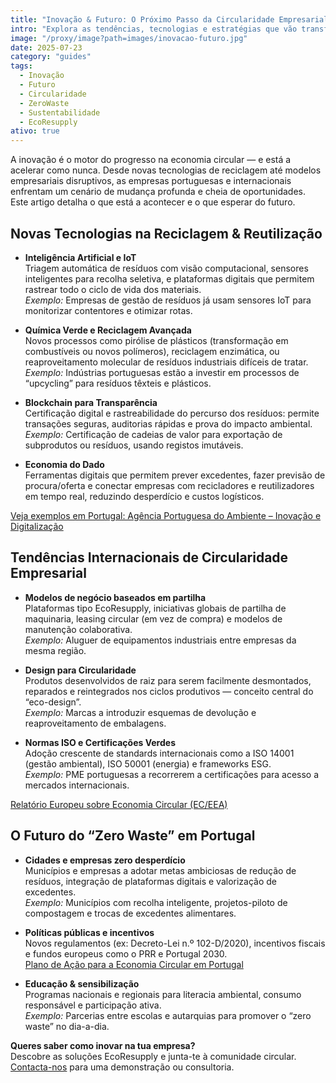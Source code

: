 ```yaml
---
title: "Inovação & Futuro: O Próximo Passo da Circularidade Empresarial"
intro: "Explora as tendências, tecnologias e estratégias que vão transformar o setor da reciclagem, reutilização e sustentabilidade nos próximos anos. Descobre como preparar a tua empresa para o futuro do 'zero waste' em Portugal."
image: "/proxy/image?path=images/inovacao-futuro.jpg"
date: 2025-07-23
category: "guides"
tags:
  - Inovação
  - Futuro
  - Circularidade
  - ZeroWaste
  - Sustentabilidade
  - EcoResupply
ativo: true
---
```



A inovação é o motor do progresso na economia circular — e está a acelerar como nunca. Desde novas tecnologias de reciclagem até modelos empresariais disruptivos, as empresas portuguesas e internacionais enfrentam um cenário de mudança profunda e cheia de oportunidades. Este artigo detalha o que está a acontecer e o que esperar do futuro.

## Novas Tecnologias na Reciclagem & Reutilização

- **Inteligência Artificial e IoT**  
  Triagem automática de resíduos com visão computacional, sensores inteligentes para recolha seletiva, e plataformas digitais que permitem rastrear todo o ciclo de vida dos materiais.  
  *Exemplo:* Empresas de gestão de resíduos já usam sensores IoT para monitorizar contentores e otimizar rotas.

- **Química Verde e Reciclagem Avançada**  
  Novos processos como pirólise de plásticos (transformação em combustíveis ou novos polímeros), reciclagem enzimática, ou reaproveitamento molecular de resíduos industriais difíceis de tratar.  
  *Exemplo:* Indústrias portuguesas estão a investir em processos de “upcycling” para resíduos têxteis e plásticos.

- **Blockchain para Transparência**  
  Certificação digital e rastreabilidade do percurso dos resíduos: permite transações seguras, auditorias rápidas e prova do impacto ambiental.  
  *Exemplo:* Certificação de cadeias de valor para exportação de subprodutos ou resíduos, usando registos imutáveis.

- **Economia do Dado**  
  Ferramentas digitais que permitem prever excedentes, fazer previsão de procura/oferta e conectar empresas com recicladores e reutilizadores em tempo real, reduzindo desperdício e custos logísticos.

[Veja exemplos em Portugal: Agência Portuguesa do Ambiente – Inovação e Digitalização](https://apambiente.pt/)

## Tendências Internacionais de Circularidade Empresarial

- **Modelos de negócio baseados em partilha**  
  Plataformas tipo EcoResupply, iniciativas globais de partilha de maquinaria, leasing circular (em vez de compra) e modelos de manutenção colaborativa.  
  *Exemplo:* Aluguer de equipamentos industriais entre empresas da mesma região.

- **Design para Circularidade**  
  Produtos desenvolvidos de raiz para serem facilmente desmontados, reparados e reintegrados nos ciclos produtivos — conceito central do “eco-design”.  
  *Exemplo:* Marcas a introduzir esquemas de devolução e reaproveitamento de embalagens.

- **Normas ISO e Certificações Verdes**  
  Adoção crescente de standards internacionais como a ISO 14001 (gestão ambiental), ISO 50001 (energia) e frameworks ESG.  
  *Exemplo:* PME portuguesas a recorrerem a certificações para acesso a mercados internacionais.

[Relatório Europeu sobre Economia Circular (EC/EEA)](https://www.eea.europa.eu/pt/topics/waste/circular-economy)


## O Futuro do “Zero Waste” em Portugal

- **Cidades e empresas zero desperdício**  
  Municípios e empresas a adotar metas ambiciosas de redução de resíduos, integração de plataformas digitais e valorização de excedentes.  
  *Exemplo:* Municípios com recolha inteligente, projetos-piloto de compostagem e trocas de excedentes alimentares.

- **Políticas públicas e incentivos**  
  Novos regulamentos (ex: Decreto-Lei n.º 102-D/2020), incentivos fiscais e fundos europeus como o PRR e Portugal 2030.  
  [Plano de Ação para a Economia Circular em Portugal](https://apambiente.pt/politica-ambiental/economia-circular)

- **Educação & sensibilização**  
  Programas nacionais e regionais para literacia ambiental, consumo responsável e participação ativa.  
  *Exemplo:* Parcerias entre escolas e autarquias para promover o “zero waste” no dia-a-dia.

**Queres saber como inovar na tua empresa?**  
Descobre as soluções EcoResupply e junta-te à comunidade circular. [Contacta-nos](https://p7co.org/Home/Contact) para uma demonstração ou consultoria.
